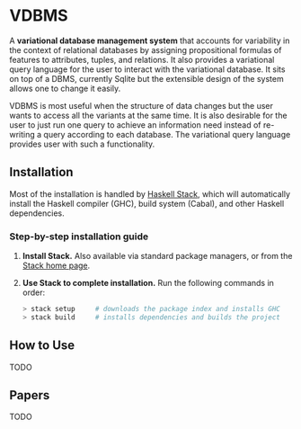 # VDBMS

A **variational database management system** that accounts for variability in the context of relational databases by assigning propositional formulas of features to attributes, tuples, and relations. It also provides a variational query language for the user to interact with the variational database. It sits on top of a DBMS, currently Sqlite but the extensible design of the system allows one to change it easily.

VDBMS is most useful when the structure of data changes but the user wants to access all the variants at the same time. It is also desirable for the user to just run one query to achieve an information need instead of re-writing a query according to each database. The variational query language provides user with such a functionality.

## Installation
Most of the installation is handled by [Haskell Stack][Stack], which will
automatically install the Haskell compiler (GHC), build system (Cabal), and
other Haskell dependencies.

### Step-by-step installation guide
1. **Install Stack.** Also available via standard package managers, or from the
   [Stack home page][Stack].

2. **Use Stack to complete installation.** Run the following commands in order:

   ```bash
   > stack setup     # downloads the package index and installs GHC
   > stack build     # installs dependencies and builds the project
   ```


## How to Use

TODO


## Papers

TODO

[Stack]: http://docs.haskellstack.org/en/stable/README/
